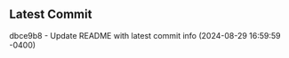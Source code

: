 
## Latest Commit
dbce9b8 - Update README with latest commit info (2024-08-29 16:59:59 -0400) <Yunxi-Zhou>

